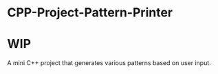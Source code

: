 # CPP-Project-Pattern-Printer
# WIP
A mini C++ project that generates various patterns based on user input.

